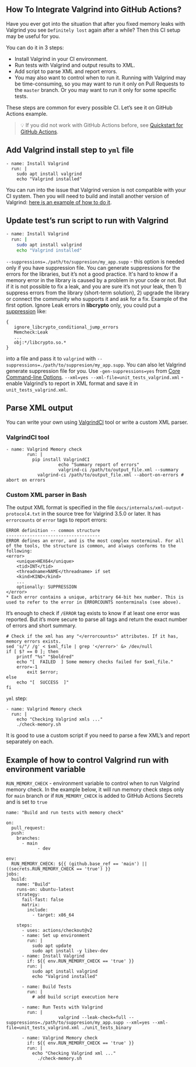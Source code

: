 ## How To Integrate Valgrind into GitHub Actions?

Have you ever got into the situation that after you fixed memory leaks with Valgrind you see ```Definitely lost``` again after a while? Then this CI setup may be useful for you.

You can do it in 3 steps:
- Install Valgrind in your CI environment.
- Run tests with Valgrind and output results to XML.
- Add script to parse XML and report errors.
- You may also want to control when to run it. Running with Valgrind may be time-consuming, so you may want to run it only on Pull Requests to the ```master``` branch. Or you may want to run it only for some specific tests.

These steps are common for every possible CI. Let’s see it on GitHub Actions example.

> 💡 If you did not work with GitHub Actions before, see [Quickstart for GitHub Actions](https://docs.github.com/en/actions/quickstart).


## Add Valgrind install step to ```yml``` file

```
- name: Install Valgrind
  run: |
    sudo apt install valgrind
    echo "Valgrind installed"
```

You can run into the issue that Valgrind version is not compatible with your CI system. Then you will need to build and install another version of Valgrind: [here is an example of how to do it](https://www.claudiokuenzler.com/blog/797/install-upgrade-valgrind-3-13.0-on-ubuntu-14.04-alternatives).


## Update test’s run script to run with Valgrind

```bash
- name: Install Valgrind
  run: |
    sudo apt install valgrind
    echo "Valgrind installed"
```

```--suppressions=./path/to/suppresion/my_app.supp``` - this option is needed only if you have suppression file.
You can generate suppressions for the errors for the libraries, but it’s not a good practice.
It's hard to know if a memory error in the library is caused by a problem in your code or not.
But if it is not possible to fix a leak, and you are sure it’s not your leak, then 1) suppress errors from the library (short-term solution), 2) upgrade the library or connect the community who supports it and ask for a fix.
Example of the first option. Ignore Leak errors in **libcrypto** only, you could put a [suppression](https://valgrind.org/docs/manual/mc-manual.html#mc-manual.suppfiles) like:

```
{
   ignore_libcrypto_conditional_jump_errors
   Memcheck:Leak
   ...
   obj:*/libcrypto.so.*
}
```

into a file and pass it to ```valgrind``` with ```--suppressions=./path/to/suppresion/my_app.supp```.
You can also let Valgrind generate suppression file for you. Use ```-gen-suppressions=yes``` from [Core Command-line Options](https://valgrind.org/docs/manual/manual-core.html#manual-core.options).
```--xml=yes --xml-file=unit_tests_valgrind.xml``` - enable Valgrind’s to report in XML format and save it in ```unit_tests_valgrind.xml```.


## Parse XML output

You can write your own using [ValgrindCI](https://pypi.org/project/ValgrindCI/) tool or write a custom XML parser.

### ValgrindCI tool
```
- name: Valgrind Memory check
        run: |
          pip install ValgrindCI
					echo "Summary report of errors"
					valgrind-ci /path/to/output_file.xml --summary
	        valgrind-ci /path/to/output_file.xml --abort-on-errors # abort on errors
```

### Custom XML parser in Bash
The output XML format is specified in the file ```docs/internals/xml-output-protocol4.txt```  in the source tree for Valgrind 3.5.0 or later. It has ```errorcounts``` or ```error``` tags to report errors:

```
ERROR definition -- common structure
------------------------------------
ERROR defines an error, and is the most complex nonterminal. For all
of the tools, the structure is common, and always conforms to the
following:
<error>
	<unique>HEX64</unique>
	<tid>INT</tid>
	<threadname>NAME</threadname> if set
	<kind>KIND</kind>
	...
	optionally: SUPPRESSION
</error>
* Each error contains a unique, arbitrary 64-bit hex number. This is
used to refer to the error in ERRORCOUNTS nonterminals (see above).
```

It’s enough to check if ```/ERROR``` tag exists to know if at least one error was reported. But it’s more secure to parse all tags and return the exact number of errors and short summary.

```
# Check if the xml has any "</errorcounts>" attributes. If it has, memory errors exists.
sed 's/"/ /g' < $xml_file | grep '</error>' &> /dev/null
if [ $? == 0 ]; then
    printf "%s" "$boldred"
    echo "[  FAILED  ] Some memory checks failed for $xml_file."
    error=-1
		exit $error;
else
    echo "[  SUCCESS  ]"
fi
```

```yml``` step:

```
- name: Valgrind Memory check
  run: |
    echo "Checking Valgrind xmls ..."
    ./check-memory.sh
```

It is good to use a custom script if you need to parse a few XML’s and report separately on each.


## Example of how to control Valgrind run with environment variable

```RUN_MEMORY_CHECK``` - environment variable to control when to run Valgrind memory check.
In the example below, it will run memory check steps only for ```main``` branch or if ```RUN_MEMORY_CHECK``` is added to GitHub Actions Secrets and is set to ```true```


```
name: "Build and run tests with memory check"

on:
  pull_request:
  push:
    branches:
      - main      
			- dev

env:
  RUN_MEMORY_CHECK: ${{ (github.base_ref == 'main') || ((secrets.RUN_MEMORY_CHECK == 'true') }}
jobs:
  build:
    name: "Build"
    runs-on: ubuntu-latest
    strategy:
      fail-fast: false
      matrix:
        include:
          - target: x86_64

    steps:
      - uses: actions/checkout@v2
      - name: Set up environment
        run: |
          sudo apt update
          sudo apt install -y libev-dev
      - name: Install Valgrind
        if: ${{ env.RUN_MEMORY_CHECK == 'true' }}
        run: |
          sudo apt install valgrind
          echo "Valgrind installed"

      - name: Build Tests
        run: |
          # add build script execution here

      - name: Run Tests with Valgrind
        run: |
					valgrind --leak-check=full --suppressions=./path/to/suppresion/my_app.supp --xml=yes --xml-file=unit_tests_valgrind.xml ./unit_tests_binary

      - name: Valgrind Memory check
        if: ${{ env.RUN_MEMORY_CHECK == 'true' }}
        run: |
          echo "Checking Valgrind xml ..."
	        ./check-memory.sh
```
